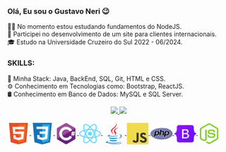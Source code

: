 ### Olá, Eu sou o Gustavo Neri 😉
<div>
  
👨‍💻 No momento estou estudando fundamentos do NodeJS.<br>
📘 Participei no desenvolvimento de um site para clientes internacionais.<br>
🎓 Estudo na Universidade Cruzeiro do Sul 2022 - 06/2024.<br>

### SKILLS: <br>
🧩 Minha Stack: Java, BackEnd, SQL, Git, HTML e CSS. <br>
⚙ Conhecimento em Tecnologias como: Bootstrap, ReactJS.<br>
🛢 Conhecimento em Banco de Dados: MySQL e SQL Server.<br>

</div>
<div align="center">
  <a href="https://github.com/GustavoNer1">
  <img height="180em" src="https://github-readme-stats.vercel.app/api?username=GustavoNer1&show_icons=true&theme=dark&include_all_commits=true&count_private=true"/>
  <img height="180em" src="https://github-readme-stats.vercel.app/api/top-langs/?username=GustavoNer1&layout=compact&langs_count=7&theme=dark"/>
</div>
  
  <div style="display: inline_block"><br>
  <img align="center" alt="Guuh-HTML" height="50" width="50" src="https://raw.githubusercontent.com/devicons/devicon/master/icons/html5/html5-original.svg">
  <img align="center" alt="Guuh-CSS" height="50" width="50" src="https://raw.githubusercontent.com/devicons/devicon/master/icons/css3/css3-original.svg">
  <img align="center" alt="Guuh-Csharp" height="50" width="50" src="https://raw.githubusercontent.com/devicons/devicon/master/icons/csharp/csharp-original.svg">
  <img align="center" alt="Guuh-HTML" height="50" width="50"
src="https://raw.githubusercontent.com/devicons/devicon/master/icons/react/react-original.svg">
    <img align="center" alt="Guuh-HTML" height="50" width="50"
src="https://raw.githubusercontent.com/devicons/devicon/master/icons/java/java-original.svg">
    <img align="center" alt="Guuh-HTML" height="50" width="50"
src="https://raw.githubusercontent.com/devicons/devicon/master/icons/javascript/javascript-original.svg">
    <img align="center" alt="Guuh-HTML" height="50" width="50"
src="https://raw.githubusercontent.com/devicons/devicon/master/icons/php/php-original.svg">
    <img align="center" alt="Guuh-HTML" height="50" width="50"
src="https://raw.githubusercontent.com/devicons/devicon/master/icons/bootstrap/bootstrap-original.svg">
    <img align="center" alt="Guuh-HTML" height="50" width="50"
src="https://raw.githubusercontent.com/devicons/devicon/master/icons/nodejs/nodejs-original.svg">
</div>

  
 
  
  
